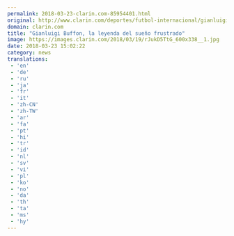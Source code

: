 ```yaml
---
permalink: 2018-03-23-clarin.com-85954401.html
original: http://www.clarin.com/deportes/futbol-internacional/gianluigi-buffon-leyenda-sueno-frustrado_0_HkmimIMqz.html
domain: clarin.com
title: "Gianluigi Buffon, la leyenda del sueño frustrado"
image: https://images.clarin.com/2018/03/19/rJukD5TtG_600x338__1.jpg
date: 2018-03-23 15:02:22
category: news
translations: 
 - 'en'
 - 'de'
 - 'ru'
 - 'ja'
 - 'fr'
 - 'it'
 - 'zh-CN'
 - 'zh-TW'
 - 'ar'
 - 'fa'
 - 'pt'
 - 'hi'
 - 'tr'
 - 'id'
 - 'nl'
 - 'sv'
 - 'vi'
 - 'pl'
 - 'ko'
 - 'no'
 - 'da'
 - 'th'
 - 'ta'
 - 'ms'
 - 'hy'
---
```



